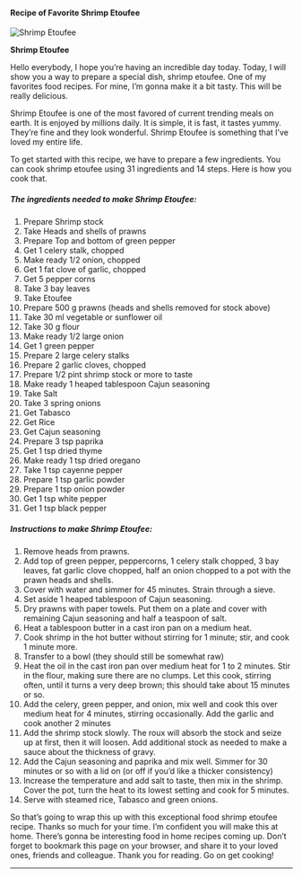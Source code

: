             

#### Recipe of Favorite Shrimp Etoufee

![Shrimp Etoufee](https://img-global.cpcdn.com/recipes/7b38a5d31d0ee7e6/751x532cq70/shrimp-etoufee-recipe-main-photo.jpg)

**Shrimp Etoufee**

Hello everybody, I hope you’re having an incredible day today. Today, I will show you a way to prepare a special dish, shrimp etoufee. One of my favorites food recipes. For mine, I’m gonna make it a bit tasty. This will be really delicious.

Shrimp Etoufee is one of the most favored of current trending meals on earth. It is enjoyed by millions daily. It is simple, it is fast, it tastes yummy. They’re fine and they look wonderful. Shrimp Etoufee is something that I’ve loved my entire life.

To get started with this recipe, we have to prepare a few ingredients. You can cook shrimp etoufee using 31 ingredients and 14 steps. Here is how you cook that.

##### The ingredients needed to make Shrimp Etoufee:

1.  Prepare Shrimp stock
2.  Take Heads and shells of prawns
3.  Prepare Top and bottom of green pepper
4.  Get 1 celery stalk, chopped
5.  Make ready 1/2 onion, chopped
6.  Get 1 fat clove of garlic, chopped
7.  Get 5 pepper corns
8.  Take 3 bay leaves
9.  Take Etoufee
10.  Prepare 500 g prawns (heads and shells removed for stock above)
11.  Take 30 ml vegetable or sunflower oil
12.  Take 30 g flour
13.  Make ready 1/2 large onion
14.  Get 1 green pepper
15.  Prepare 2 large celery stalks
16.  Prepare 2 garlic cloves, chopped
17.  Prepare 1/2 pint shrimp stock or more to taste
18.  Make ready 1 heaped tablespoon Cajun seasoning
19.  Take Salt
20.  Take 3 spring onions
21.  Get Tabasco
22.  Get Rice
23.  Get Cajun seasoning
24.  Prepare 3 tsp paprika
25.  Get 1 tsp dried thyme
26.  Make ready 1 tsp dried oregano
27.  Take 1 tsp cayenne pepper
28.  Prepare 1 tsp garlic powder
29.  Prepare 1 tsp onion powder
30.  Get 1 tsp white pepper
31.  Get 1 tsp black pepper

##### Instructions to make Shrimp Etoufee:

1.  Remove heads from prawns.
2.  Add top of green pepper, peppercorns, 1 celery stalk chopped, 3 bay leaves, fat garlic clove chopped, half an onion chopped to a pot with the prawn heads and shells.
3.  Cover with water and simmer for 45 minutes. Strain through a sieve.
4.  Set aside 1 heaped tablespoon of Cajun seasoning.
5.  Dry prawns with paper towels. Put them on a plate and cover with remaining Cajun seasoning and half a teaspoon of salt.
6.  Heat a tablespoon butter in a cast iron pan on a medium heat.
7.  Cook shrimp in the hot butter without stirring for 1 minute; stir, and cook 1 minute more.
8.  Transfer to a bowl (they should still be somewhat raw)
9.  Heat the oil in the cast iron pan over medium heat for 1 to 2 minutes. Stir in the flour, making sure there are no clumps. Let this cook, stirring often, until it turns a very deep brown; this should take about 15 minutes or so.
10.  Add the celery, green pepper, and onion, mix well and cook this over medium heat for 4 minutes, stirring occasionally. Add the garlic and cook another 2 minutes
11.  Add the shrimp stock slowly. The roux will absorb the stock and seize up at first, then it will loosen. Add additional stock as needed to make a sauce about the thickness of gravy.
12.  Add the Cajun seasoning and paprika and mix well. Simmer for 30 minutes or so with a lid on (or off if you’d like a thicker consistency)
13.  Increase the temperature and add salt to taste, then mix in the shrimp. Cover the pot, turn the heat to its lowest setting and cook for 5 minutes.
14.  Serve with steamed rice, Tabasco and green onions.

So that’s going to wrap this up with this exceptional food shrimp etoufee recipe. Thanks so much for your time. I’m confident you will make this at home. There’s gonna be interesting food in home recipes coming up. Don’t forget to bookmark this page on your browser, and share it to your loved ones, friends and colleague. Thank you for reading. Go on get cooking!

* * *